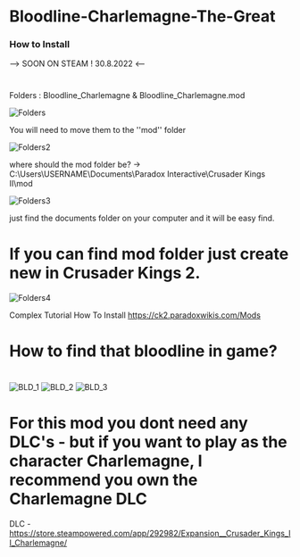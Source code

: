 # Bloodline-Charlemagne-The-Great
### How to Install 
--> SOON ON STEAM ! 30.8.2022 <--
#
Folders : Bloodline_Charlemagne & Bloodline_Charlemagne.mod

![Folders](https://user-images.githubusercontent.com/111537152/185587507-4a45862a-9545-4a4a-9258-f44cb94dcd43.png)


You will need to move them to the ''mod'' folder

![Folders2](https://user-images.githubusercontent.com/111537152/185587702-2fa36696-f2d1-4e7b-ac0f-16f403840d64.png)


where should the mod folder be? -> C:\Users\USERNAME\Documents\Paradox Interactive\Crusader Kings II\mod

![Folders3](https://user-images.githubusercontent.com/111537152/185587851-b0a578e2-78f4-4bc4-8e22-c62977b47196.png)


just find the documents folder on your computer and it will be easy find.
# If you can find mod folder just create new in Crusader Kings 2.

![Folders4](https://user-images.githubusercontent.com/111537152/185588254-0d0d6838-bb6f-43da-bb66-6a237650fdce.png)

Complex Tutorial How To Install https://ck2.paradoxwikis.com/Mods
#
# How to find that bloodline in game?
#
![BLD_1](https://user-images.githubusercontent.com/111537152/185585025-862aa77a-4978-4f6b-a1ca-a45a285df184.png)
![BLD_2](https://user-images.githubusercontent.com/111537152/185585039-9490494b-cc6e-4055-b66e-f1f5884f0496.png)
![BLD_3](https://user-images.githubusercontent.com/111537152/185585052-5f0f831c-b53b-496c-b91c-29564de4fc6c.png)
#
# For this mod you dont need any DLC's - but if you want to play as the character Charlemagne, I recommend you own the Charlemagne DLC
DLC - https://store.steampowered.com/app/292982/Expansion__Crusader_Kings_II_Charlemagne/
